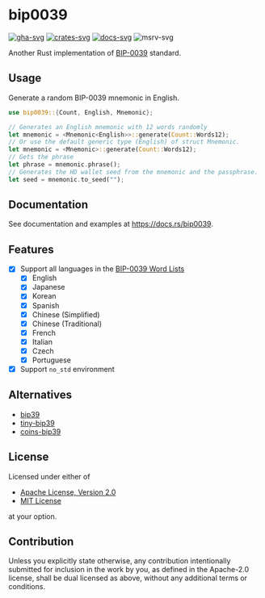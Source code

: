# bip0039

[![gha-svg]][gha-url]
[![crates-svg]][crates-url]
[![docs-svg]][docs-url]
![msrv-svg]

[gha-svg]: https://github.com/koushiro/rust-bips/workflows/bip0039/badge.svg
[gha-url]: https://github.com/koushiro/rust-bips/actions
[crates-svg]: https://img.shields.io/crates/v/bip0039
[crates-url]: https://crates.io/crates/bip0039
[docs-svg]: https://docs.rs/bip0039/badge.svg
[docs-url]: https://docs.rs/bip0039
[msrv-svg]: https://img.shields.io/badge/rustc-1.64+-blue.svg

Another Rust implementation of [BIP-0039](https://github.com/bitcoin/bips/blob/master/bip-0039.mediawiki) standard.

## Usage

Generate a random BIP-0039 mnemonic in English.

```rust
use bip0039::{Count, English, Mnemonic};

// Generates an English mnemonic with 12 words randomly
let mnemonic = <Mnemonic<English>>::generate(Count::Words12);
// Or use the default generic type (English) of struct Mnemonic.
let mnemonic = <Mnemonic>::generate(Count::Words12);
// Gets the phrase
let phrase = mnemonic.phrase();
// Generates the HD wallet seed from the mnemonic and the passphrase.
let seed = mnemonic.to_seed("");
```

## Documentation

See documentation and examples at https://docs.rs/bip0039.

## Features

- [x] Support all languages in the [BIP-0039 Word Lists](https://github.com/bitcoin/bips/blob/master/bip-0039/bip-0039-wordlists.md)
  - [x] English
  - [x] Japanese
  - [x] Korean
  - [x] Spanish
  - [x] Chinese (Simplified)
  - [x] Chinese (Traditional)
  - [x] French
  - [x] Italian
  - [x] Czech
  - [x] Portuguese
- [x] Support `no_std` environment

## Alternatives

- [bip39](https://github.com/rust-bitcoin/rust-bip39)
- [tiny-bip39](https://github.com/maciejhirsz/tiny-bip39)
- [coins-bip39](https://github.com/summa-tx/bitcoins-rs/tree/main/bip39)

## License

Licensed under either of

- [Apache License, Version 2.0](LICENSE-APACHE)
- [MIT License](LICENSE-MIT)

at your option.

## Contribution

Unless you explicitly state otherwise, any contribution intentionally submitted
for inclusion in the work by you, as defined in the Apache-2.0 license, shall be
dual licensed as above, without any additional terms or conditions.
